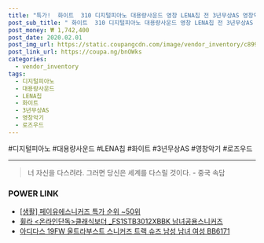 ```yaml
--- 
title: "특가!  화이트  310 디지털피아노 대용량사운드 영창 LENA칩 전 3년무상AS 영창악기 로즈우드 커즈와일..." 
post_sub_title: " 화이트  310 디지털피아노 대용량사운드 영창 LENA칩 전 3년무상AS 영창악기 로즈우드 커즈와일 CUP 스마트I.O단자 CUP310" 
post_money: ₩ 1,742,400 
post_date: 2020.02.01 
post_img_url: https://static.coupangcdn.com/image/vendor_inventory/c899/5d1e5f114c2060bb87274e7e2a729e0a6ea26e0400d76e28978a26ed34a6.jpg 
post_link_url: https://coupa.ng/bnOWks 
categories: 
  - vendor_inventory 
tags: 
  - 디지털피아노 
  - 대용량사운드 
  - LENA칩 
  - 화이트 
  - 3년무상AS 
  - 영창악기 
  - 로즈우드 
--- 
```

  #디지털피아노 #대용량사운드 #LENA칩 #화이트 #3년무상AS #영창악기 #로즈우드 
<hr> 

> 너 자신을 다스려라. 그러면 당신은 세계를 다스릴 것이다. - 중국 속담 


### POWER LINK

* <a href="https://blog.naver.com/sakai111/221786689715" target="_blank"> [생활] 페이유에스니커즈 특가 순위 ~50위</a>
* <a href="https://blog.naver.com/santokki14/221785065532" target="_blank">휠라 <온라인단독>클래식보더 _FS1STB3012XBBK 남녀공용스니커즈</a>
* <a href="https://blog.naver.com/sakai111/221784418690" target="_blank">아디다스 19FW 울트라부스트 스니커즈 트랙 슈즈 남성 남녀 여성 BB6171</a>
